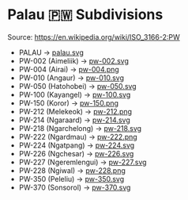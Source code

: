 # Palau 🇵🇼 Subdivisions

Source: https://en.wikipedia.org/wiki/ISO_3166-2:PW

* PALAU -> [palau.svg](https://github.com/amckenna41/iso3166-flag-icons/blob/main/iso3166-2-icons/PW/palau.svg)
* PW-002 (Aimeliik) -> [pw-002.svg](https://github.com/amckenna41/iso3166-flag-icons/blob/main/iso3166-2-icons/PW/pw-002.svg)
* PW-004 (Airai) -> [pw-004.png](https://github.com/amckenna41/iso3166-flag-icons/blob/main/iso3166-2-icons/PW/pw-004.png)
* PW-010 (Angaur) -> [pw-010.svg](https://github.com/amckenna41/iso3166-flag-icons/blob/main/iso3166-2-icons/PW/pw-010.svg)
* PW-050 (Hatohobei) -> [pw-050.svg](https://github.com/amckenna41/iso3166-flag-icons/blob/main/iso3166-2-icons/PW/pw-050.svg)
* PW-100 (Kayangel) -> [pw-100.svg](https://github.com/amckenna41/iso3166-flag-icons/blob/main/iso3166-2-icons/PW/pw-100.svg)
* PW-150 (Koror) -> [pw-150.png](https://github.com/amckenna41/iso3166-flag-icons/blob/main/iso3166-2-icons/PW/pw-150.png)
* PW-212 (Melekeok) -> [pw-212.png](https://github.com/amckenna41/iso3166-flag-icons/blob/main/iso3166-2-icons/PW/pw-212.png)
* PW-214 (Ngaraard) -> [pw-214.svg](https://github.com/amckenna41/iso3166-flag-icons/blob/main/iso3166-2-icons/PW/pw-214.svg)
* PW-218 (Ngarchelong) -> [pw-218.svg](https://github.com/amckenna41/iso3166-flag-icons/blob/main/iso3166-2-icons/PW/pw-218.svg)
* PW-222 (Ngardmau) -> [pw-222.png](https://github.com/amckenna41/iso3166-flag-icons/blob/main/iso3166-2-icons/PW/pw-222.png)
* PW-224 (Ngatpang) -> [pw-224.svg](https://github.com/amckenna41/iso3166-flag-icons/blob/main/iso3166-2-icons/PW/pw-224.svg)
* PW-226 (Ngchesar) -> [pw-226.svg](https://github.com/amckenna41/iso3166-flag-icons/blob/main/iso3166-2-icons/PW/pw-226.svg)
* PW-227 (Ngeremlengui) -> [pw-227.svg](https://github.com/amckenna41/iso3166-flag-icons/blob/main/iso3166-2-icons/PW/pw-227.svg)
* PW-228 (Ngiwal) -> [pw-228.png](https://github.com/amckenna41/iso3166-flag-icons/blob/main/iso3166-2-icons/PW/pw-228.png)
* PW-350 (Peleliu) -> [pw-350.svg](https://github.com/amckenna41/iso3166-flag-icons/blob/main/iso3166-2-icons/PW/pw-350.svg)
* PW-370 (Sonsorol) -> [pw-370.svg](https://github.com/amckenna41/iso3166-flag-icons/blob/main/iso3166-2-icons/PW/pw-370.svg)
